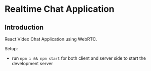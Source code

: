 # Realtime Chat Application


## Introduction
 React Video Chat Application using WebRTC.

Setup:
- run ```npm i && npm start``` for both client and server side to start the development server
